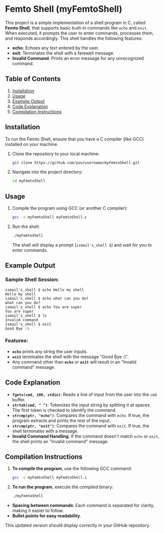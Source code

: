 # Femto Shell (myFemtoShell)

This project is a simple implementation of a shell program in C, called **Femto Shell**, that supports basic built-in commands like `echo` and `exit`. When executed, it prompts the user to enter commands, processes them, and responds accordingly. This shell handles the following features:

- **echo**: Echoes any text entered by the user.
- **exit**: Terminates the shell with a farewell message.
- **Invalid Command**: Prints an error message for any unrecognized command.

## Table of Contents

1. [Installation](#installation)
2. [Usage](#usage)
3. [Example Output](#example-output)
4. [Code Explanation](#code-explanation)
5. [Compilation Instructions](#compilation-instructions)

## Installation

To run the Femto Shell, ensure that you have a C compiler (like GCC) installed on your machine.

1. Clone the repository to your local machine:

   ```bash
   git clone https://github.com/yourusername/myFemtoShell.git
   ```

2. Navigate into the project directory:

   ```bash
   cd myFemtoShell
   ```

## Usage

1. Compile the program using GCC (or another C compiler):

   ```bash
   gcc -o myFemtoShell myFemtoShell.c
   ```

2. Run the shell:

   ```bash
   ./myFemtoShell
   ```

   The shell will display a prompt (`ismail's_shell $`) and wait for you to enter commands.

## Example Output

### Sample Shell Session:

```
ismail's_shell $ echo Hello my shell
Hello my shell
ismail's_shell $ echo what can you do?
what can you do?
ismail's_shell $ echo You are super
You are super
ismail's_shell $ ls
Invalid command
ismail's_shell $ exit
Good Bye :)
```

### Features:

- **`echo`** prints any string the user inputs.
- **`exit`** terminates the shell with the message "Good Bye :)".
- Any command other than **`echo`** or **`exit`** will result in an "Invalid command" message.

## Code Explanation

- **`fgets(cmd, 100, stdin)`**: Reads a line of input from the user into the `cmd` buffer.
- **`strtok(cmd, " ")`**: Tokenizes the input string by splitting it at spaces. The first token is checked to identify the command.
- **`strcmp(ptr, "echo")`**: Compares the command with `echo`. If true, the program extracts and prints the rest of the input.
- **`strcmp(ptr, "exit")`**: Compares the command with `exit`. If true, the shell terminates with a message.
- **Invalid Command Handling**: If the command doesn't match `echo` or `exit`, the shell prints an "Invalid command" message.

## Compilation Instructions

1. **To compile the program**, use the following GCC command:

   ```bash
   gcc -o myFemtoShell myFemtoShell.c
   ```

2. **To run the program**, execute the compiled binary:

   ```bash
   ./myFemtoShell
- **Spacing between commands**: Each command is separated for clarity, making it easier to follow.
- **Bullet points for easy readability**.

This updated version should display correctly in your GitHub repository.
